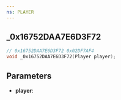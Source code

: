 ```yaml
---
ns: PLAYER
---
```

## _0x16752DAA7E6D3F72

```c
// 0x16752DAA7E6D3F72 0x02DF7AF4
void _0x16752DAA7E6D3F72(Player player);
```

## Parameters
* **player**:
